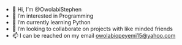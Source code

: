 - 👋 Hi, I’m @OwolabiStephen
- 👀 I’m interested in Programming 
- 🌱 I’m currently learning Python
- 💞️ I’m looking to collaborate on projects with like minded friends
- 📫 I can be reached on my email owolabiopeyemi15@yahoo.com 

<!---
OwolabiStephen/OwolabiStephen is a ✨ special ✨ repository because its `README.md` (this file) appears on your GitHub profile.
You can click the Preview link to take a look at your changes.
--->
